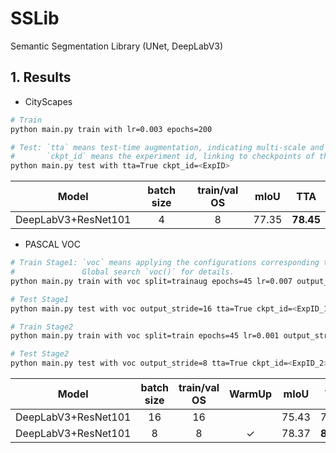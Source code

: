 # SSLib
Semantic Segmentation Library (UNet, DeepLabV3)


## 1. Results

* CityScapes

```bash
# Train
python main.py train with lr=0.003 epochs=200

# Test: `tta` means test-time augmentation, indicating multi-scale and flip (MS+Flip)
#       `ckpt_id` means the experiment id, linking to checkpoints of the experiment 
python main.py test with tta=True ckpt_id=<ExpID>
```

|        Model      | batch size | train/val OS |  mIoU  |   TTA   |
|:-----------------:|:----------:|:------------:|:------:|:-------:|
|DeepLabV3+ResNet101|     4      |       8      |  77.35 |**78.45**|

* PASCAL VOC

```bash
# Train Stage1: `voc` means applying the configurations corresponding to the PASCAL VOC dataset.
#               Global search `voc()` for details.
python main.py train with voc split=trainaug epochs=45 lr=0.007 output_stride=16 bs=16

# Test Stage1
python main.py test with voc output_stride=16 tta=True ckpt_id=<ExpID_1>

# Train Stage2
python main.py train with voc split=train epochs=45 lr=0.001 output_stride=8 bs=8 freeze_bn=True ckpt_id=<ExpID_1>

# Test Stage2
python main.py test with voc output_stride=8 tta=True ckpt_id=<ExpID_2>
```

|        Model      | batch size | train/val OS | WarmUp |  mIoU  |   TTA   |
|:-----------------:|:----------:|:------------:|:------:|:------:|:-------:|
|DeepLabV3+ResNet101|     16     |      16      |        | 75.43  |  77.28  |
|DeepLabV3+ResNet101|     8      |       8      |    ✓   | 78.37  |**80.42**|

